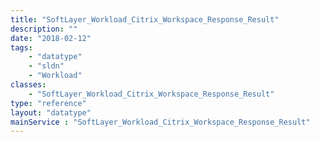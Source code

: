 ```yaml
---
title: "SoftLayer_Workload_Citrix_Workspace_Response_Result"
description: ""
date: "2018-02-12"
tags:
    - "datatype"
    - "sldn"
    - "Workload"
classes:
    - "SoftLayer_Workload_Citrix_Workspace_Response_Result"
type: "reference"
layout: "datatype"
mainService : "SoftLayer_Workload_Citrix_Workspace_Response_Result"
---
```


